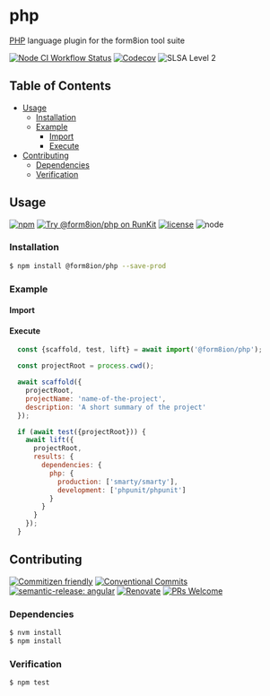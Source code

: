 # php

[PHP](https://www.php.net/) language plugin for the form8ion tool suite

<!--status-badges start -->

[![Node CI Workflow Status][github-actions-ci-badge]][github-actions-ci-link]
[![Codecov][coverage-badge]][coverage-link]
![SLSA Level 2][slsa-badge]

<!--status-badges end -->

## Table of Contents

* [Usage](#usage)
  * [Installation](#installation)
  * [Example](#example)
    * [Import](#import)
    * [Execute](#execute)
* [Contributing](#contributing)
  * [Dependencies](#dependencies)
  * [Verification](#verification)

## Usage

<!--consumer-badges start -->

[![npm][npm-badge]][npm-link]
[![Try @form8ion/php on RunKit][runkit-badge]][runkit-link]
[![license][license-badge]][license-link]
![node][node-badge]

<!--consumer-badges end -->

### Installation

```sh
$ npm install @form8ion/php --save-prod
```

### Example

#### Import

#### Execute

```javascript
  const {scaffold, test, lift} = await import('@form8ion/php');

  const projectRoot = process.cwd();

  await scaffold({
    projectRoot,
    projectName: 'name-of-the-project',
    description: 'A short summary of the project'
  });

  if (await test({projectRoot})) {
    await lift({
      projectRoot,
      results: {
        dependencies: {
          php: {
            production: ['smarty/smarty'],
            development: ['phpunit/phpunit']
          }
        }
      }
    });
  }
```

## Contributing

<!--contribution-badges start -->

[![Commitizen friendly][commitizen-badge]][commitizen-link]
[![Conventional Commits][commit-convention-badge]][commit-convention-link]
[![semantic-release: angular][semantic-release-badge]][semantic-release-link]
[![Renovate][renovate-badge]][renovate-link]
[![PRs Welcome][PRs-badge]][PRs-link]

<!--contribution-badges end -->

### Dependencies

```sh
$ nvm install
$ npm install
```

### Verification

```sh
$ npm test
```

[github-actions-ci-link]: https://github.com/form8ion/php/actions?query=workflow%3A%22Node.js+CI%22+branch%3Amaster

[github-actions-ci-badge]: https://img.shields.io/github/actions/workflow/status/form8ion/php/node-ci.yml.svg?branch=master&logo=github

[coverage-link]: https://codecov.io/github/form8ion/php

[coverage-badge]: https://img.shields.io/codecov/c/github/form8ion/php?logo=codecov

[slsa-badge]: https://slsa.dev/images/gh-badge-level2.svg

[commitizen-link]: http://commitizen.github.io/cz-cli/

[commitizen-badge]: https://img.shields.io/badge/commitizen-friendly-brightgreen.svg

[commit-convention-link]: https://conventionalcommits.org

[commit-convention-badge]: https://img.shields.io/badge/Conventional%20Commits-1.0.0-yellow.svg

[semantic-release-link]: https://github.com/semantic-release/semantic-release

[semantic-release-badge]: https://img.shields.io/badge/semantic--release-angular-e10079?logo=semantic-release

[renovate-link]: https://renovatebot.com

[renovate-badge]: https://img.shields.io/badge/renovate-enabled-brightgreen.svg?logo=renovatebot

[PRs-link]: https://makeapullrequest.com

[PRs-badge]: https://img.shields.io/badge/PRs-welcome-brightgreen.svg

[npm-link]: https://www.npmjs.com/package/@form8ion/php

[npm-badge]: https://img.shields.io/npm/v/@form8ion/php?logo=npm

[runkit-link]: https://npm.runkit.com/@form8ion/php

[runkit-badge]: https://badge.runkitcdn.com/@form8ion/php.svg

[license-link]: LICENSE

[license-badge]: https://img.shields.io/github/license/form8ion/php.svg?logo=opensourceinitiative

[node-badge]: https://img.shields.io/node/v/@form8ion/php?logo=node.js
